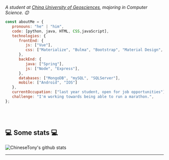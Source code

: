 
<p><em>A  student at <a href="https://www.cugb.edu.cn/">China University of Geosciences</a>, majoring in Computer Science. 😊</br>
</em></p>


```javascript
const aboutMe = {
   pronouns: "he" | "him",
   code: [python, java, HTML, CSS,javaScript],
   technologies: {
      frontEnd: {
         js: ["Vue"],
         css: ["Materialize", "Bulma", "Bootstrap", "Material Design", "Semantic UI"]
      },
      backEnd: {
         java: ["Spring"],
         js: ["Node", "Express"],
      },
      databases: ["MongoDB", "mySQL", "SQLServer"],
      mobile: ["Android", "IOS"]
   },
   currentOccupation: ["last year student, open for job opportunities"],
   challenge: "I'm working towards being able to run a marathon.",
};
```
</br></br>
<h2>💻 Some stats 💻</h2>

![ChineseTony's github stats](https://github-readme-stats.vercel.app/api?username=ChineseTony&show_icons=true&title_color=fff&icon_color=79ff97&text_color=9f9f9f&bg_color=151515)

---
